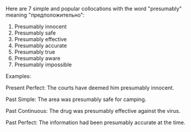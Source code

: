  Here are 7 simple and popular collocations with the word "presumably" meaning "предположительно":

1. Presumably innocent
2. Presumably safe
3. Presumably effective
4. Presumably accurate 
5. Presumably true
6. Presumably aware
7. Presumably impossible

Examples:

Present Perfect:
The courts have deemed him presumably innocent.  

Past Simple:
The area was presumably safe for camping.

Past Continuous:
The drug was presumably effective against the virus.

Past Perfect: 
The information had been presumably accurate at the time.